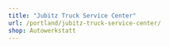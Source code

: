 ```yaml
---
title: "Jubitz Truck Service Center"
url: /portland/jubitz-truck-service-center/
shop: Autowerkstatt
---
```

